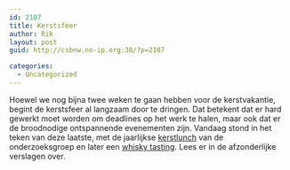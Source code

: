 ```yaml
---
id: 2107
title: Kerstsfeer
author: Rik
layout: post
guid: http://csbnw.no-ip.org:38/?p=2107

categories:
  - Uncategorized
---
```

Hoewel we nog bijna twee weken te gaan hebben voor de kerstvakantie, begint de kerstsfeer al langzaam door te dringen. Dat betekent dat er hard gewerkt moet worden om deadlines op het werk te halen, maar ook dat er de broodnodige ontspannende evenementen zijn. Vandaag stond in het teken van deze laatste, met de jaarlijkse [kerstlunch][1] van de onderzoeksgroep en later een [whisky tasting][2]. Lees er in de afzonderlijke verslagen over.

 [1]: http://csbnw.no-ip.org:38/?ai1ec_event=christmas-lunch&instance_id= "Christmas lunch"
 [2]: http://csbnw.no-ip.org:38/?ai1ec_event=whisky-tasting-12&instance_id= "Whisky tasting"